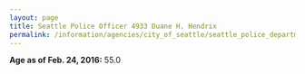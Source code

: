 ```yaml
---
layout: page
title: Seattle Police Officer 4933 Duane H. Hendrix
permalink: /information/agencies/city_of_seattle/seattle_police_department/copbook/4933/
---
```


**Age as of Feb. 24, 2016:** 55.0
